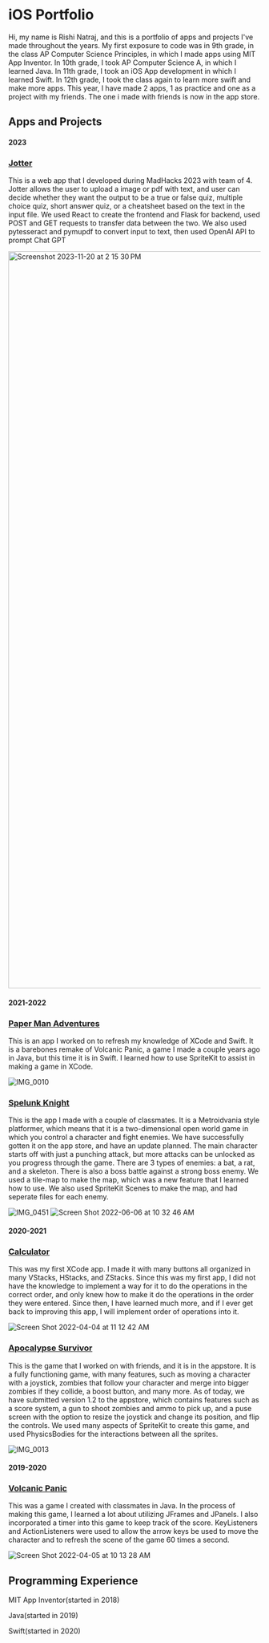 # iOS Portfolio
Hi, my name is Rishi Natraj, and this is a portfolio of apps and projects I've made throughout the years. My first exposure to code was in 9th grade, in the class AP Computer Science Principles, in which I made apps using MIT App Inventor. In 10th grade, I took AP Computer Science A, in which I learned Java. In 11th grade, I took an iOS App development in which I learned Swift. In 12th grade, I took the class again to learn more swift and make more apps. This year, I have made 2 apps, 1 as practice and one as a project with my friends. The one i made with friends is now in the app store.

## Apps and Projects
#### 2023
### [Jotter](https://github.com/viswa-nadimpalli/madhacks-f23)
This is a web app that I developed during MadHacks 2023 with team of 4. Jotter allows the user to upload a image or pdf with text, and user can decide whether they want the output to be a true or false quiz, multiple choice quiz, short answer quiz, or a cheatsheet based on the text in the input file. We used React to create the frontend and Flask for backend, used POST and GET requests to transfer data between the two. We also used pytesseract and pymupdf to convert input to text, then used OpenAI API to prompt Chat GPT

<img width="1470" alt="Screenshot 2023-11-20 at 2 15 30 PM" src="https://github.com/EPCompSci/portfolio-rishi-n/assets/61213336/1d1ae6dd-48aa-4222-9160-fc8beed08ffd">

#### 2021-2022
### [Paper Man Adventures](https://github.com/EPHS-iOS/VolcanicPanic)
This is an app I worked on to refresh my knowledge of XCode and Swift. It is a barebones remake of Volcanic Panic, a game I made a couple years ago in Java, but this time it is in Swift. I learned how to use SpriteKit to assist in making a game in XCode. 

![IMG_0010](https://user-images.githubusercontent.com/61213336/161586156-83bee657-82a5-458e-97f3-7d65293e23e6.PNG)

### [Spelunk Knight](https://github.com/EPHS-iOS/knight)
This is the app I made with a couple of classmates. It is a Metroidvania style platformer, which means that it is a two-dimensional open world game in which you control a character and fight enemies. We have successfully gotten it on the app store, and have an update planned. The main character starts off with just a punching attack, but more attacks can be unlocked as you progress through the game. There are 3 types of enemies: a bat, a rat, and a skeleton. There is also a boss battle against a strong boss enemy. We used a tile-map to make the map, which was a new feature that I learned how to use. We also used SpriteKit Scenes to make the map, and had seperate files for each enemy.

![IMG_0451](https://user-images.githubusercontent.com/61213336/172196375-574aff75-57cc-4746-817d-04bdefc3e371.png)
![Screen Shot 2022-06-06 at 10 32 46 AM](https://user-images.githubusercontent.com/61213336/172196396-27f899b9-3fca-4ad9-af06-56328a675cad.png)

#### 2020-2021

### [Calculator](https://github.com/rishi-n/calculator)
This was my first XCode app. I made it with many buttons all organized in many VStacks, HStacks, and ZStacks. Since this was my first app, I did not have the knowledge to implement a way for it to do the operations in the correct order, and only knew how to make it do the operations in the order they were entered. Since then, I have learned much more, and if I ever get back to improving this app, I will implement order of operations into it.

![Screen Shot 2022-04-04 at 11 12 42 AM](https://user-images.githubusercontent.com/61213336/161586824-df1a11cd-1b6b-4ae1-8a6d-8bb2f4902f63.png)

### [Apocalypse Survivor](https://github.com/sarthyparty/Infection-Tag)
This is the game that I worked on with friends, and it is in the appstore. It is a fully functioning game, with many features, such as moving a character with a joystick, zombies that follow your character and merge into bigger zombies if they collide, a boost button, and many more. As of today, we have submitted version 1.2 to the appstore, which contains features such as a score system, a gun to shoot zombies and ammo to pick up, and a puse screen with the option to resize the joystick and change its position, and flip the controls. We used many aspects of SpriteKit to create this game, and used PhysicsBodies for the interactions between all the sprites.

![IMG_0013](https://user-images.githubusercontent.com/61213336/161586016-4163d77b-48fb-4c46-b97d-86ae0c07a848.PNG)

#### 2019-2020
### [Volcanic Panic](https://github.com/EPHS-Java-2020/final-post-ap-project-2020-team-idk-name)
This was a game I created with classmates in Java. In the process of making this game, I learned a lot about utilizing JFrames and JPanels. I also incorporated a timer into this game to keep track of the score. KeyListeners and ActionListeners were used to allow the arrow keys be used to move the character and to refresh the scene of the game 60 times a second. 

![Screen Shot 2022-04-05 at 10 13 28 AM](https://user-images.githubusercontent.com/61213336/161787075-c4d8674c-9ae3-46cf-91ba-027faf7a28f6.png)

## Programming Experience
MIT App Inventor(started in 2018)

Java(started in 2019)

Swift(started in 2020)

